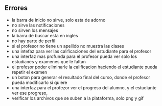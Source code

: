 ## Errores

- la barra de inicio no sirve, solo esta de adorno
- no sirve las notificaciones
- no sirven los mensajes
- la barra de buscar esta en ingles
- no hay parte de perfil
- si el profesor no tiene un apellido no muestra las clases
- una intefaz para ver las calificaciones del estudiante para el profesor
- una interfaz mas profunda para el profesor pueda ver solo los estudianes y examenes que le faltan
- el profesor poder eliminarle la calificacion haciendo el estudiante pueda repetir el examen
- un boton para generar el resultado final del curso, donde el profesor pueda modificarlo si quiere
- una interfaz para el profezor ver el progreso del alumno, y el estudiante ver ese progreso,
- verificar los archivos que se suben a la plataforma, solo png y gif


